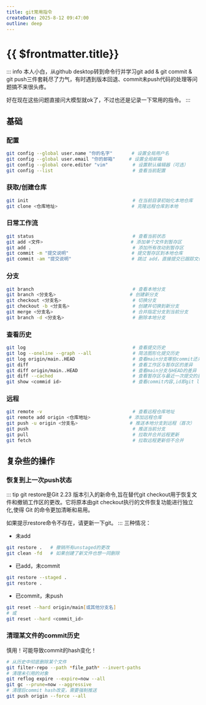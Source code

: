 ```yaml
---
title: git常用指令
createDate: 2025-8-12 09:47:00
outline: deep
---
```


# {{ $frontmatter.title}}

::: info
本人小白，从github desktop转到命令行并学习git add & git commit & git push三件套耗尽了力气，有时遇到版本回退、commit未push代码的处理等问题搞不来很头疼。

好在现在这些问题直接问大模型就ok了，不过也还是记录一下常用的指令。
:::

## 基础

### 配置

```zsh
git config --global user.name "你的名字"       # 设置全局用户名
git config --global user.email "你的邮箱"     # 设置全局邮箱
git config --global core.editor "vim"         # 设置默认编辑器（可选）
git config --list                             # 查看当前配置
```

### 获取/创建仓库

```zsh
git init                                      # 在当前目录初始化本地仓库
git clone <仓库地址>                           # 克隆远程仓库到本地
```

### 日常工作流

```zsh
git status                                    # 查看当前状态
git add <文件>                                # 添加单个文件到暂存区
git add .                                     # 添加所有改动到暂存区
git commit -m "提交说明"                       # 提交暂存区到本地仓库
git commit -am "提交说明"                      # 跳过 add，直接提交已跟踪文件
```

### 分支

```zsh
git branch                                    # 查看本地分支
git branch <分支名>                           # 创建新分支
git checkout <分支名>                          # 切换分支
git checkout -b <分支名>                       # 创建并切换到新分支
git merge <分支名>                             # 合并指定分支到当前分支
git branch -d <分支名>                         # 删除本地分支
```

### 查看历史

```zsh
git log                                       # 查看提交历史
git log --oneline --graph --all               # 简洁图形化提交历史
git log origin/main..HEAD                     # 查看main分支哪些commit还未push
git diff                                      # 查看工作区与暂存区的差异
git diff origin/main..HEAD                    # 查看main分支与HEAD的差异
git diff --cached                             # 查看暂存区与最近一次提交的差异
git show <commid id>                          # 查看commit内容,id即git log中的哈希值
```

### 远程

```zsh
git remote -v                                 # 查看远程仓库地址
git remote add origin <仓库地址>              # 添加远程仓库
git push -u origin <分支名>                   # 推送本地分支到远程（首次）
git push                                      # 推送当前分支
git pull                                      # 拉取并合并远程更新
git fetch                                     # 拉取远程更新但不合并
```

## 复杂些的操作

### 恢复到上一次push状态

::: tip
git restore是Git 2.23 版本引入的新命令,旨在替代git checkout用于恢复文件和撤销工作区的更改。它将原本由git checkout执行的文件恢复功能进行独立化,使得 Git 的命令更加清晰和易用。

如果提示restore命令不存在，请更新一下git。
:::
三种情况：

- 未add

```zsh
git restore .   # 撤销所有unstaged的更改
git clean -fd   # 如果创建了新文件也想一同删除
```

- 已add，未commit

```zsh
git restore --staged .
git restore .
```

- 已commit，未push

```zsh
git reset --hard origin/main[或其他分支名]
# 或
git reset --hard <commit_id>
```

### 清理某文件的commit历史

慎用！可能导致commit的hash变化！

```zsh
# 从历史中彻底删除某个文件
git filter-repo --path *file_path* --invert-paths
# 清理未引用的对象
git reflog expire --expire=now --all
git gc --prune=now --aggressive
# 清理后commit hash改变，需要强制推送
git push origin --force --all
```
